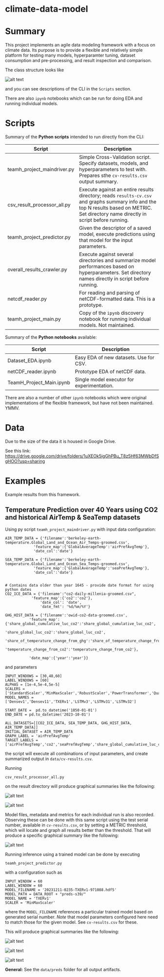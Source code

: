 # climate-data-model

# Summary

This project implements an agile data modeling framework with a focus on climate data. Its purpose is to provide a flexible and relatively simple platform for testing many models, hyperparamter tuning, dataset consumption and pre-processing, and result inspection and comparison.


The class structure looks like

![alt text](https://github.com/kentbutler/climate-data-model/blob/main/images/ClassDiagram.jpg?raw=true)


and you can see descriptions of the CLI in the `Scripts` section.

There are also `ipynb` notebooks which can be run for doing EDA and running individual models.

# Scripts

Summary of the **Python scripts** intended to run directly from the CLI:

| Script                  | Description            |
|--------------------------|-----------------------|
| teamh_project_maindriver.py | Simple Cross-Validation script. Specify datasets, models, and hyperparameters to test with. Prepares sthe `cv-results.csv` output summary. |
|csv_result_processor_all.py  | Execute against an entire results directory; reads `results-cv.csv` and graphs summary info and the top N results based on METRIC. Set directory name directly in script before running. |
| teamh_project_predictor.py | Given the descriptor of a saved model, execute predictions using that model for the input parameters. |
|overall_results_crawler.py  | Execute against several directories and summarize model performances based on hyperparameters. Set directory names directly in script before running. |
| netcdf_reader.py | For reading and parsing of netCDF-formatted data.  This is a prototype. |
| teamh_project_main.py | Copy of the `ipynb` discovery notebook for running individual models. Not maintained. |


Summary of the **Python notebooks** available:

| Script                  | Description            |
|--------------------------|-----------------------|
| Dataset_EDA.ipynb     | Easy EDA of new datasets. Use for CSV. |
| netCDF_reader.ipynb   | Prototype EDA of netCDF data. |
| TeamH_Project_Main.ipynb | Single model executor for experimentation. |

There are also a number of other `ipynb` notebooks which were original implementations of the flexible framework, but have not been maintained. YMMV.

# Data

Due to the size of the data it is housed in Google Drive.

See this link:  https://drive.google.com/drive/folders/1uXEOk5igGhPBu_T8z5Hf63MWbDfSgHOO?usp=sharing

# Examples

Example results from this framework.

## Temperature Prediction over 40 Years using CO2 and historical AirTemp & SeaTemp datasets

Using py script `teamh_project_maindriver.py` with input data configuration:
```
AIR_TEMP_DATA = {'filename':'berkeley-earth-temperature.Global_Land_and_Ocean_Air_Temps-groomed.csv',
             'feature_map':{'GlobalAverageTemp':'airPrefAvgTemp'},
             'date_col':'date'}

SEA_TEMP_DATA = {'filename':'berkeley-earth-temperature.Global_Land_and_Ocean_Sea_Temps-groomed.csv',
             'feature_map':{'GlobalAverageTemp':'seaPrefAvgTemp'},
             'date_col':'date'}


# Contains data older than year 1645 - provide date format for using python dates
CO2_ICE_DATA = {'filename':"co2-daily-millenia-groomed.csv",
            'feature_map':{'co2':'co2'},
                'date_col': 'date',
                'date_fmt': '%d/%m/%Y'}

GHG_HIST_DATA = {'filename':'owid-co2-data-groomed.csv',
           'feature_map':{'share_global_cumulative_luc_co2':'share_global_cumulative_luc_co2',
                          'share_global_luc_co2':'share_global_luc_co2',
                          'share_of_temperature_change_from_ghg':'share_of_temperature_change_from_ghg',
                          'temperature_change_from_co2':'temperature_change_from_co2'},

           'date_map':{'year':'year'}}

```
and parameters 
```
INPUT_WINDOWS = [30,48,60]
LABEL_WINDOWS = [60]
ALPHAS = [1e-4,5e-4,5e-5]
SCALERS = ['StandardScaler','MinMaxScaler','RobustScaler','PowerTransformer','QuantileTransformer']
MODEL_NAMES = ['Densev1','Densev11','TXERv1','LSTMv3','LSTMv31','LSTMv32']

START_DATE =  pd.to_datetime('1850-01-01')
END_DATE = pd.to_datetime('2023-10-01')

ALL_DATASETS=[[CO2_ICE_DATA, SEA_TEMP_DATA, GHG_HIST_DATA, AIR_TEMP_DATA]]
INITIAL_DATASET = AIR_TEMP_DATA
GRAPH_LABEL = 'airPrefAvgTemp'
TARGET_LABELS = ['airPrefAvgTemp','co2','seaPrefAvgTemp','share_global_cumulative_luc_co2','share_global_luc_co2','share_of_temperature_change_from_ghg','temperature_change_from_co2']
```
the script will execute all combinations of input parameters, and create summarized output in `data/cv-results.csv`.

Running 
```
csv_result_processor_all.py
```
on the result directory will produce graphical summaries like the following:


![alt text](https://github.com/kentbutler/climate-data-model/blob/main/images/img-preds35-rmse.png?raw=true)

![alt text](https://github.com/kentbutler/climate-data-model/blob/main/images/img-uc1-bestperformers.png?raw=true)




Model files, metadata and metrics for each individual run is also recorded. Observing these can be done with this same script using the test serial number, available in `cv-results.csv`, or by setting a METRIC threshold, which will locate and graph all results better than the threshold. That will produce a specific graphical summary like the following:

![alt text](https://github.com/kentbutler/climate-data-model/blob/main/images/img-preds38-bestfit.png?raw=true)

Running inference using a trained model can be done by executing
```
teamh_project_predictor.py
```
with a configuration such as
```
INPUT_WINDOW = 60
LABEL_WINDOW = 60
MODEL_FILENAME = '20231211-0235-TXERv1-971088.hdf5'
MODEL_PATH = DATA_ROOT + "preds-s39/"
MODEL_NAME = 'TXERv1'
SCALER = 'MinMaxScaler'

```
where the `MODEL_FILENAME` references a particular trained model based on generated serial number. _Note_ that model parameters configured here need to match those for the given model. See `cv-results.csv` for these.

This will produce graphical summaries like the following:

![alt text](https://github.com/kentbutler/climate-data-model/blob/main/images/img-lstm60-20y-pred.png.png?raw=true)

![alt text](https://github.com/kentbutler/climate-data-model/blob/main/images/img-lstm60-20y-box-sm.png?raw=true)

![alt text](https://github.com/kentbutler/climate-data-model/blob/main/images/img-lstm60-20y-box-lg.png?raw=true)


**General:** See the `data/preds` folder for all output artifacts.






